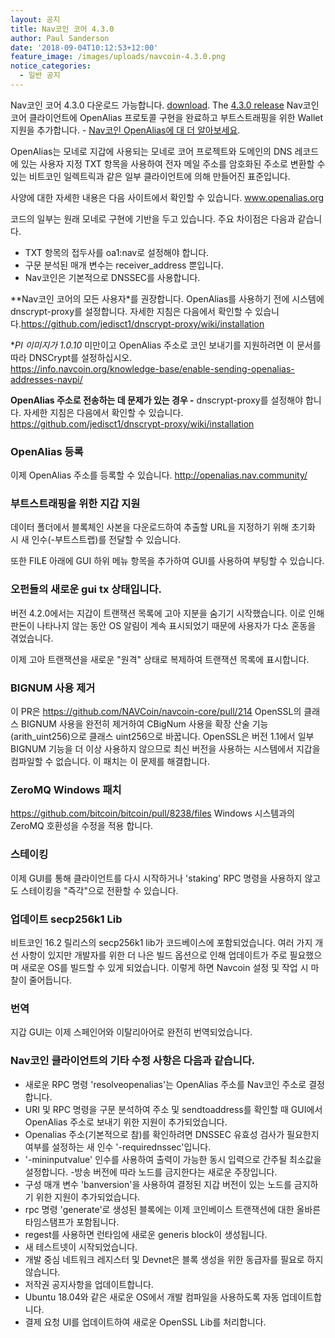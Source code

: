 ```yaml
---
layout: 공지
title: Nav코인 코어 4.3.0
author: Paul Sanderson
date: '2018-09-04T10:12:53+12:00'
feature_image: /images/uploads/navcoin-4.3.0.png
notice_categories:
  - 일반 공지
---
```

Nav코인 코어 4.3.0 다운로드 가능합니다. [download](https://navcoin.org/wallets). The [4.3.0 release](https://github.com/NAVCoin/navcoin-core/releases/tag/4.3.0) Nav코인 코어 클라이언트에 OpenAlias 프로토콜 구현을 완료하고 부트스트래핑을 위한 Wallet 지원을 추가합니다. - [Nav코인 OpenAlias에 대 더 알아보세요](https://navhub.org/news/2018-09-03-open-alias/).
<!--more-->

OpenAlias는 모네로 지갑에 사용되는 모네로 코어 프로젝트와 도메인의 DNS 레코드에 있는 사용자 지정 TXT 항목을 사용하여 전자 메일 주소를 암호화된 주소로 변환할 수 있는 비트코인 일렉트릭과 같은 일부 클라이언트에 의해 만들어진 표준입니다.

사양에 대한 자세한 내용은 다음 사이트에서 확인할 수 있습니다. www.openalias.org

코드의 일부는 원래 모네로 구현에 기반을 두고 있습니다. 주요 차이점은 다음과 같습니다.

* TXT 항목의 접두사를 oa1:nav로 설정해야 합니다.
* 구문 분석된 매개 변수는 receiver_address 뿐입니다.
* Nav코인은 기본적으로 DNSSEC를 사용합니다.

**Nav코인 코어의 모든 사용자*를 권장합니다. OpenAlias를 사용하기 전에 시스템에 dnscrypt-proxy를 설정합니다. 자세한 지침은 다음에서 확인할 수 있습니다.<https://github.com/jedisct1/dnscrypt-proxy/wiki/installation>

**PI 이미지가 1.0.10* 미만이고 OpenAlias 주소로 코인 보내기를 지원하려면 이 문서를 따라 DNSCrypt를 설정하십시오. \
<https://info.navcoin.org/knowledge-base/enable-sending-openalias-addresses-navpi/>

**OpenAlias 주소로 전송하는 데 문제가 있는 경우 -** dnscrypt-proxy를 설정해야 합니다. 자세한 지침은 다음에서 확인할 수 있습니다. <https://github.com/jedisct1/dnscrypt-proxy/wiki/installation>

### OpenAlias 등록

이제 OpenAlias 주소를 등록할 수 있습니다. <http://openalias.nav.community/>

### 부트스트래핑을 위한 지갑 지원

데이터 폴더에서 블록체인 사본을 다운로드하여 추출할 URL을 지정하기 위해 초기화 시 새 인수(-부트스트랩)를 전달할 수 있습니다.

또한 FILE 아래에 GUI 하위 메뉴 항목을 추가하여 GUI를 사용하여 부팅할 수 있습니다.

### 오펀들의 새로운 gui tx 상태입니다.

버전 4.2.0에서는 지갑이 트랜잭션 목록에 고아 지분을 숨기기 시작했습니다. 이로 인해 판돈이 나타나지 않는 동안 OS 알림이 계속 표시되었기 때문에 사용자가 다소 혼동을 겪었습니다.

이제 고아 트랜잭션을 새로운 "원격" 상태로 복제하여 트랜잭션 목록에 표시합니다.

### BIGNUM 사용 제거

이 PR은 https://github.com/NAVCoin/navcoin-core/pull/214 OpenSSL의 클래스 BIGNUM 사용을 완전히 제거하여 CBigNum 사용을 확장 산술 기능(arith_uint256)으로 클래스 uint256으로 바꿉니다. OpenSSL은 버전 1.1에서 일부 BIGNUM 기능을 더 이상 사용하지 않으므로 최신 버전을 사용하는 시스템에서 지갑을 컴파일할 수 없습니다. 이 패치는 이 문제를 해결합니다.

### ZeroMQ Windows 패치

 <https://github.com/bitcoin/bitcoin/pull/8238/files> Windows 시스템과의 ZeroMQ 호환성을 수정을 적용 합니다.

### 스테이킹

이제 GUI를 통해 클라이언트를 다시 시작하거나 'staking' RPC 명령을 사용하지 않고도 스테이킹을 "즉각"으로 전환할 수 있습니다.

### 업데이트 secp256k1 Lib

비트코인 16.2 릴리스의 secp256k1 lib가 코드베이스에 포함되었습니다. 여러 가지 개선 사항이 있지만 개발자를 위한 더 나은 빌드 옵션으로 인해 업데이트가 주로 필요했으며 새로운 OS를 빌드할 수 있게 되었습니다. 이렇게 하면 Navcoin 설정 및 작업 시 마찰이 줄어듭니다.

### 번역

지갑 GUI는 이제 스페인어와 이탈리아어로 완전히 번역되었습니다.

### Nav코인 클라이언트의 기타 수정 사항은 다음과 같습니다.

* 새로운 RPC 명령 'resolveopenalias'는 OpenAlias 주소를 Nav코인 주소로 결정합니다.
* URI 및 RPC 명령을 구문 분석하여 주소 및 sendtoaddress를 확인할 때 GUI에서 OpenAlias 주소로 보내기 위한 지원이 추가되었습니다.
* Openalias 주소(기본적으로 참)를 확인하려면 DNSSEC 유효성 검사가 필요한지 여부를 설정하는 새 인수 '-requirednssec'입니다.
* '-mininputvalue' 인수를 사용하여 출력이 가능한 동시 입력으로 간주될 최소값을 설정합니다.
-방송 버전에 따라 노드를 금지한다는 새로운 주장입니다.
* 구성 매개 변수 'banversion'을 사용하여 결정된 지갑 버전이 있는 노드를 금지하기 위한 지원이 추가되었습니다.
* rpc 명령 'generate'로 생성된 블록에는 이제 코인베이스 트랜잭션에 대한 올바른 타임스탬프가 포함됩니다.
* regest를 사용하면 런타임에 새로운 generis block이 생성됩니다.
* 새 테스트넷이 시작되었습니다.
* 개발 중심 네트워크 레지스터 및 Devnet은 블록 생성을 위한 동급자를 필요로 하지 않습니다.
* 저작권 공지사항을 업데이트합니다.
* Ubuntu 18.04와 같은 새로운 OS에서 개발 컴파일을 사용하도록 자동 업데이트합니다.
* 결제 요청 UI를 업데이트하여 새로운 OpenSSL Lib를 처리합니다.
